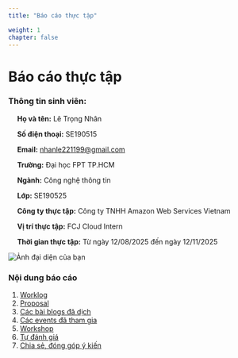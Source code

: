 ```yaml
---
title: "Báo cáo thực tập"

weight: 1
chapter: false
---
```


# Báo cáo thực tập
### Thông tin sinh viên:
&emsp; **Họ và tên:** Lê Trọng Nhân

&emsp; **Số điện thoại:** SE190515

&emsp; **Email:** nhanle221199@gmail.com

&emsp; **Trường:** Đại học FPT TP.HCM

&emsp; **Ngành:** Công nghệ thông tin

&emsp; **Lớp:** SE190525

&emsp; **Công ty thực tập:** Công ty TNHH Amazon Web Services Vietnam

&emsp; **Vị trí thực tập:** FCJ Cloud Intern

&emsp; **Thời gian thực tập:** Từ ngày 12/08/2025 đến ngày 12/11/2025

![Ảnh đại diện của bạn](/images/image.png)



### Nội dung báo cáo

1.  [Worklog](1-Worklog/)
2.  [Proposal](2-Proposal/)
3.  [Các bài blogs đã dịch](3-BlogsTranslated/)
4.  [Các events đã tham gia](4-EventParticipated/)
5.  [Workshop](5-Workshop/)
6.  [Tự đánh giá](6-Self-evaluation/)
7.  [Chia sẻ, đóng góp ý kiến](7-Feedback/)